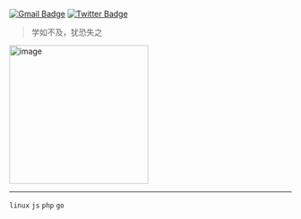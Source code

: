 [![Gmail Badge](https://img.shields.io/badge/-Gmail-c14438?style=flat-square&logo=Gmail&logoColor=white&link=mailto:linuxtaolinran@gmail.com)](mailto:linuxtaolinran@gmail.com) [![Twitter Badge](https://img.shields.io/badge/-co1intao-1ca0f1?style=flat-square&labelColor=1ca0f1&logo=twitter&logoColor=white&link=https://twitter.com/co1intao)](https://twitter.com/co1intao)

> 学如不及，犹恐失之

<img width="248" alt="image" src="https://user-images.githubusercontent.com/3191641/159167947-6c581b9d-6036-4b43-804a-fa959b1b2f79.png">

---

`linux`
`js`
`php`
`go`
